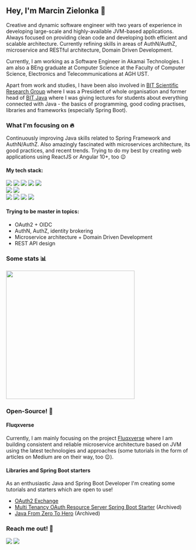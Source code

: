 ## Hey, I'm Marcin Zielonka 👋

Creative and dynamic software engineer with two years of experience in developing large-scale and highly-available JVM-based applications. Always focused on providing clean code and developing both efficient and scalable architecture. Currently refining skills in areas of AuthN/AuthZ, microservice and RESTful architecture, Domain Driven Development.

Currently, I am working as a Software Engineer in Akamai Technologies. I am also a BEng graduate at Computer Science at the Faculty of Computer Science, Electronics and Telecommunications at AGH UST.

Apart from work and studies, I have been also involved in [BIT Scientific Research Group](http://fb.com/knbit) where I was a President of whole organisation and former head of [BIT Java](https://github.com/BIT-Java) where I was giving lectures for students about everything connected with Java - the basics of programming, good coding practises, libraries and frameworks (especially Spring Boot).

### What I'm focusing on 🔥

Continuously improving Java skills related to Spring Framework and AuthN/AuthZ. Also amazingly fascinated with microservices architecture, its good practices, and recent trends. Trying to do my best by creating web applications using ReactJS or Angular 10+, too 😉

#### My tech stack:
<p>
  <img src="https://img.shields.io/badge/Java-ED8B00?style=for-the-badge&logo=java&logoColor=white"/>
  <img src="https://img.shields.io/badge/Spring_Boot-6DB33F?style=for-the-badge&logo=spring-boot&logoColor=white"/>
  <img src="https://img.shields.io/badge/React-20232A?style=for-the-badge&logo=react&logoColor=61DAFB"/>
  <img src="https://img.shields.io/badge/Angular-E23237?style=for-the-badge&logo=angular&logoColor=white"/>
  <img src="https://img.shields.io/badge/TypeScript-007ACC?style=for-the-badge&logo=typescript&logoColor=white"/><br/>
  <img src="https://img.shields.io/badge/PostgreSQL-4169E1?style=for-the-badge&logo=postgresql&logoColor=white"/>
  <img src="https://img.shields.io/badge/Oracle_Database-FF011D?style=for-the-badge&logo=oracle&logoColor=white"/><br/>
  <img src="https://img.shields.io/badge/Docker-2CA5E0?style=for-the-badge&logo=docker&logoColor=white"/>
  <img src="https://img.shields.io/badge/Git-F05032?style=for-the-badge&logo=git&logoColor=white"/>
  <img src="https://img.shields.io/badge/IntelliJ_IDEA-3E66E2?style=for-the-badge&logo=intellij-idea&logoColor=white"/>
  <img src="https://img.shields.io/badge/Adobe%20XD-FF61F6?style=for-the-badge&logo=Adobe%20XD&logoColor=white"/>
</p>


#### Trying to be master in topics:
- OAuth2 + OIDC
- AuthN, AuthZ, identity brokering
- Microservice architecture + Domain Driven Development
- REST API design

### Some stats 📊

<a href="#"><img src="https://github-readme-stats.vercel.app/api?username=mzlnk&show_icons=true&count_private=true&theme=dark" width="350"></a>

### Open-Source! 🥳

#### Fluqxverse
Currently, I am mainly focusing on the project [Fluqxverse](https://github.com/fluqxverse) where I am building consistent and reliable microservice architecture based on JVM using the latest technologies and approaches (some tutorials in the form of articles on Medium are on their way, too 😉).

#### Libraries and Spring Boot starters
As an enthusiastic Java and Spring Boot Developer I'm creating some tutorials and starters which are open to use!

- [OAuth2 Exchange](https://github.com/mzlnk/oauth2-exchange)
- [Multi Tenancy OAuth Resource Server Spring Boot Starter](https://github.com/mzlnk/multi-tenant-oauth2-resource-server-spring-boot-starter) (Archived)
- [Java From Zero To Hero](https://github.com/mzlnk/java-from-zero-to-hero) (Archived)

### Reach me out! 🔭
<a href="https://www.linkedin.com/in/mzlnk/"><img src="https://img.shields.io/badge/LinkedIn-0077B5?style=for-the-badge&logo=linkedin&logoColor=white" /></a>
<a href="mailto:zielonka.marcin@protonmail.com"><img src="https://img.shields.io/badge/ProtonMail-8B89CC?style=for-the-badge&logo=protonmail&logoColor=white"></a>

